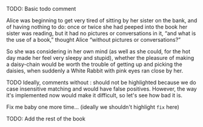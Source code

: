 TODO: Basic todo comment

Alice was beginning to get very tired of sitting by her sister on the bank, and of having nothing to do: once or twice she had peeped into the book her sister was reading, but it had no pictures or conversations in it, “and what is the use of a book,” thought Alice “without pictures or conversations?”

So she was considering in her own mind (as well as she could, for the hot day made her feel very sleepy and stupid), whether the pleasure of making a daisy-chain would be worth the trouble of getting up and picking the daisies, when suddenly a White Rabbit with pink eyes ran close by her.

TODO Ideally, comments without : should not be highlighted because we do case insensitive matching and would have false positives. However, the way it's implemented now would make it difficult, so let's see how bad it is.

Fix me baby one more time... (ideally we shouldn't highlight `fix` here)

<!-- TODO: Add the rest of the book -->

TODO: Add the rest of the book
